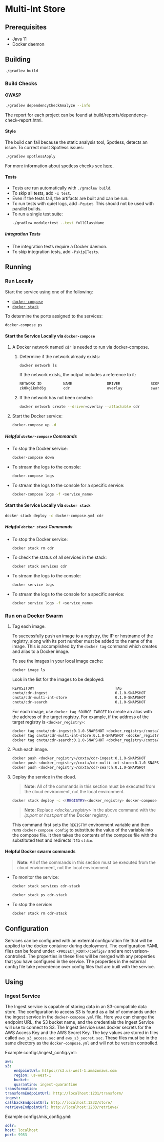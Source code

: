 # Multi-Int Store

## Prerequisites
* Java 11
* Docker daemon

## Building
```bash
./gradlew build
```

### Build Checks
#### OWASP
```bash
./gradlew dependencyCheckAnalyze --info
```
The report for each project can be found at build/reports/dependency-check-report.html.

#### Style
The build can fail because the static analysis tool, Spotless, detects an issue. To correct most Spotless issues:
```bash
./gradlew spotlessApply
```

For more information about spotless checks see
[here](https://github.com/diffplug/spotless/tree/master/plugin-gradle#custom-rules).

#### Tests
* Tests are run automatically with `./gradlew build`.
* To skip all tests, add `-x test`.
* Even if the tests fail, the artifacts are built and can be run.
* To run tests with quiet logs, add `-Pquiet`. This should not be used with parallel builds.
* To run a single test suite:
	```bash
	./gradlew module:test --test fullClassName
	```

##### Integration Tests
* The integration tests require a Docker daemon.
* To skip integration tests, add `-PskipITests`.

## Running

### Run Locally
Start the service using one of the following:
* [`docker-compose`](#start-the-service-locally-via-docker-compose)
* [`docker stack`](#start-the-service-locally-via-docker-stack)

To determine the ports assigned to the services:
```bash
docker-compose ps
```

#### Start the Service Locally via `docker-compose`
1. A Docker network named `cdr` is needed to run via docker-compose.

	1. Determine if the network already exists:
		```bash
		docker network ls
		```
		If the network exists, the output includes a reference to it:
		```bash
		NETWORK ID          NAME                DRIVER              SCOPE
		zk0kg1knhd6g        cdr                 overlay             swarm
		```
	2. If the network has not been created:
		```bash
		docker network create --driver=overlay --attachable cdr
		```
2. Start the Docker service:
	```bash
	docker-compose up -d
	```

##### Helpful `docker-compose` Commands
* To stop the Docker service:
	```bash
	docker-compose down
	```
* To stream the logs to the console:
	```bash
	docker-compose logs
	```
* To stream the logs to the console for a specific service:
	```bash
	docker-compose logs -f <service_name>
	```

#### Start the Service Locally via `docker stack`
```bash
docker stack deploy -c docker-compose.yml cdr
```

##### Helpful `docker stack` Commands
* To stop the Docker service:
	```bash
	docker stack rm cdr
	```
* To check the status of all services in the stack:
	```bash
	docker stack services cdr
	```
* To stream the logs to the console:
	```bash
	docker service logs
	```
* To stream the logs to the console for a specific service:
	```bash
	docker service logs -f <service_name>
	```

### Run on a Docker Swarm
1. Tag each image.

	To successfully push an image to a registry, the IP or hostname of the registry, along with its port number must be
	added to the name of the image. This is accomplished by the `docker tag` command which creates and alias to a Docker
	image.

	To see the images in your local image cache:
	```bash
	docker image ls
	```

	Look in the list for the images to be deployed:
	```bash
	REPOSITORY                                     TAG                 IMAGE ID            CREATED             SIZE
	cnxta/cdr-ingest                               0.1.0-SNAPSHOT      4ca707d86ddb        2 hours ago         290MB
	cnxta/cdr-multi-int-store                      0.1.0-SNAPSHOT      39b44248f9c1        19 hours ago        308MB
	cnxta/cdr-search                               0.1.0-SNAPSHOT      4c29a3d8b5fa        25 hours ago        290MB
	```

	For each image, use `docker tag SOURCE TARGET` to create an alias with the address of the target registry. For
	example, if the address of the target registry is `<docker_registry>`:
	```bash
	docker tag cnxta/cdr-ingest:0.1.0-SNAPSHOT <docker_registry>/cnxta/cdr-ingest:0.1.0-SNAPSHOT
	docker tag cnxta/cdr-multi-int-store:0.1.0-SNAPSHOT <docker_registry>/cnxta/cdr-multi-int-store:0.1.0-SNAPSHOT
	docker tag cnxta/cdr-search:0.1.0-SNAPSHOT <docker_registry>/cnxta/cdr-search:0.1.0-SNAPSHOT
	```
2. Push each image.

	```bash
	docker push <docker_registry>/cnxta/cdr-ingest:0.1.0-SNAPSHOT
	docker push <docker_registry>/cnxta/cdr-multi-int-store:0.1.0-SNAPSHOT
	docker push <docker_registry>/cnxta/cdr-search:0.1.0-SNAPSHOT
	```
3. Deploy the service in the cloud.
	> **Note**: All of the commands in this section must be executed from the cloud environment, not the local
	environment.

	```bash
	docker stack deploy -c <(REGISTRY=<docker_registry> docker-compose config) cdr-stack
	```
	> **Note**: Replace *<docker_registry>* in the above command with the
	*ip:port* or *host:port* of the Docker registry.

	This command first sets the `REGISTRY` environment variable and then runs `docker-compose config` to substitute the
	value of the variable into the compose file. It then takes the contents of the compose file with the substituted
	text and redirects it to `stdin`.

#### Helpful Docker swarm commands
> **Note**: All of the commands in this section must be executed from the cloud environment, not the local environment.
* To monitor the service:
	```bash
	docker stack services cdr-stack
	```
	```bash
	docker stack ps cdr-stack
	```
* To stop the service:
	```bash
	docker stack rm cdr-stack
	```

## Configuration
Services can be configured with an external configuration file that will be applied to the docker container during
deployment. The configuration YAML files can be found under: `<PROJECT_ROOT>/configs/` and are not verison-controlled.
The properties in these files will be merged with any properties that you have configured in the service. The properties
in the external config file take precedence over config files that are built with the service.

## Using

### Ingest Service
The Ingest service is capable of storing data in an S3-compatible data store. The configuration to access S3 is found as
a list of commands under the ingest service in the `docker-compose.yml` file. Here you can change the endpoint URL, the
S3 bucket name, and the credentials the Ingest Service will use to connect to S3. The Ingest Service uses docker secrets
for the AWS Access Key and the AWS Secret Key. The key values are stored in files called `aws_s3_access.sec` and
`aws_s3_secret.sec`. These files must be in the same directory as the `docker-compose.yml` and will not be version
controlled.

Example configs/ingest_config.yml:
```yaml
aws:
s3:
	endpointUrl: https://s3.us-west-1.amazonaws.com
	region: us-west-1
	bucket:
	quarantine: ingest-quarantine
transformation:
transformEndpointUrl: http://localhost:1231/transform/
ingest:
callbackEndpointUrl: http://localhost:1232/store/
retrieveEndpointUrl: http://localhost:1233/retrieve/
```

Example configs/mis_config.yml:
```yaml
solr:
host: localhost
port: 9983
```
